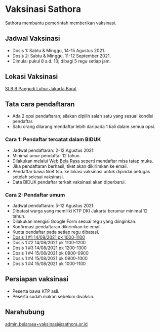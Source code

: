 # Vaksinasi Sathora

Sathora membantu pemerintah memberikan vaksinasi.

## Jadwal Vaksinasi 
* Dosis 1: Sabtu & Minggu, 14-15 Agustus 2021.
* Dosis 2: Sabtu & Minggu, 11-12 September 2021.
* Dimulai pukul 8 s.d. 13; dibagi 5 regu setiap jam.

## Lokasi Vaksinasi
[SLB B Pangudi Luhur Jakarta Barat][1] 

## Tata cara pendaftaran

* Ada 2 opsi pendaftaran; silakan dipilih salah satu yang sesuai kondisi pendaftar.
* Satu orang dilarang mendaftar lebih daripada 1 kali dalam semua opsi.

### Cara 1: Pendaftar tercatat dalam BIDUK
* Jadwal pendaftaran: 2-12 Agustus 2021.
* Minimal umur pendaftar 12 tahun.
* Dilakukan melalui [Web Bela Rasa][2] seperti mendaftar misa tatap muka.
* Jika pendaftaran berhasil, tiket akan dikirimkan ke email.
* Pendaftar bawa tiket tsb. ke lokasi vaksinasi untuk dipindai petugas setelah selesai vaksinasi.
* Data BIDUK pendaftar terkait vaksinasi akan diperbarui.

### Cara 2: Pendaftar umum 
* Jadwal pendaftaran: 5-12 Agustus 2021.
* Dibatasi warga yang memiliki KTP DKI Jakarta berumur minimal 12 tahun.
* Dilakukan mengisi Google Form sesuai regu yang diinginkan. 
* Konfirmasi pendaftaran dikirimkan ke email.
* Kuota pendaftar pada setiap regu dibatasi.
* [Dosis 1 #1 14/08/2021 pk 1000-1100][3]
* Dosis 1 #2 14/08/2021 pk 1100-1200
* Dosis 1 #3 14/08/2021 pk 1200-1300
* Dosis 1 #4 15/08/2021 pk 0800-0900
* Dosis 1 #4 15/08/2021 pk 0900-1000
* Dosis 1 #4 15/08/2021 pk 1000-1100

## Persiapan vaksinasi

* Peserta bawa KTP asli.
* Peserta sudah makan sebelum divaksin.

## Narahubung

<admin.belarasa+vaksinasi@sathora.or.id>

[1]: <https://goo.gl/maps/qM3xKvebFwkgoSgu8> "SLB B Pangudi Luhur Jakarta Barat"
[2]: <https://belarasa.id> "Web Bela Rasa"
[3]: <https://forms.gle/JSX5kPLU94psNPFL8> "Pendaftar umum Dosis 1 #1"
